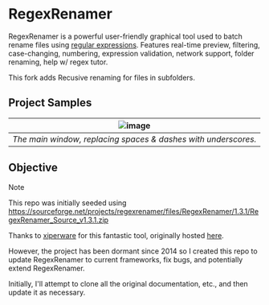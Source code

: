 # RegexRenamer

RegexRenamer is a powerful user-friendly graphical tool used to batch rename files using [regular expressions](https://en.wikipedia.org/wiki/Regular_expression). Features real-time preview, filtering, case-changing, numbering, expression validation, network support, folder renaming, help w/ regex tutor.

This fork adds Recusive renaming for files in subfolders.

## Project Samples

| ![image](https://github.com/joshg253/RegexRenamer/assets/297115/11689bcd-1f7b-49fb-ac9c-b58a29a6cada) |
| --- |
| *The main window, replacing spaces & dashes with underscores.* |


## Objective
> [!NOTE]
> This repo was initially seeded using https://sourceforge.net/projects/regexrenamer/files/RegexRenamer/1.3.1/RegexRenamer_Source_v1.3.1.zip

Thanks to [xiperware](https://sourceforge.net/u/xiperware/profile/) for this fantastic tool, originally hosted [here](https://sourceforge.net/projects/regexrenamer/).

However, the project has been dormant since 2014 so I created this repo to update RegexRenamer to current frameworks, fix bugs, and potentially extend RegexRenamer.

Initially, I'll attempt to clone all the original documentation, etc., and then update it as necessary.
